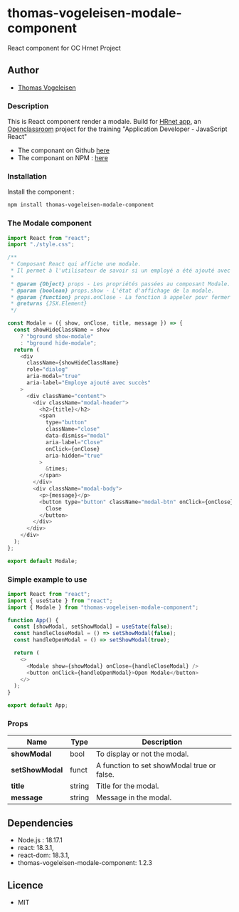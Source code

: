 # thomas-vogeleisen-modale-component

React component for OC Hrnet Project

## Author

- [Thomas Vogeleisen](https://github.com/ThomasVogeleisen/)

### Description

This is React component render a modale. Build for [HRnet app](https://github.com/OpenClassrooms-Student-Center/P12_Front-end), an [Openclassroom](https://openclassrooms.com/) project for the training "Application Developer - JavaScript React"

- The componant on Github [here](https://github.com/ThomasVogeleisen/hrnet-react-component)
- The componant on NPM : [here](https://www.npmjs.com/package/thomas-vogeleisen-modale-component)

### Installation

Install the component :

```bash
npm install thomas-vogeleisen-modale-component
```

### The Modale component

```javascript
import React from "react";
import "./style.css";

/**
 * Composant React qui affiche une modale.
 * Il permet à l'utilisateur de savoir si un employé a été ajouté avec succès.
 *
 * @param {Object} props - Les propriétés passées au composant Modale.
 * @param {boolean} props.show - L'état d'affichage de la modale.
 * @param {function} props.onClose - La fonction à appeler pour fermer la modale.
 * @returns {JSX.Element}
 */

const Modale = ({ show, onClose, title, message }) => {
  const showHideClassName = show
    ? "bground show-modale"
    : "bground hide-modale";
  return (
    <div
      className={showHideClassName}
      role="dialog"
      aria-modal="true"
      aria-label="Employe ajouté avec succès"
    >
      <div className="content">
        <div className="modal-header">
          <h2>{title}</h2>
          <span
            type="button"
            className="close"
            data-dismiss="modal"
            aria-label="Close"
            onClick={onClose}
            aria-hidden="true"
          >
            &times;
          </span>
        </div>
        <div className="modal-body">
          <p>{message}</p>
          <button type="button" className="modal-btn" onClick={onClose}>
            Close
          </button>
        </div>
      </div>
    </div>
  );
};

export default Modale;
```

### Simple example to use

```javascript
import React from "react";
import { useState } from "react";
import { Modale } from "thomas-vogeleisen-modale-component";

function App() {
  const [showModal, setShowModal] = useState(false);
  const handleCloseModal = () => setShowModal(false);
  const handleOpenModal = () => setShowModal(true);

  return (
    <>
      <Modale show={showModal} onClose={handleCloseModal} />
      <button onClick={handleOpenModal}>Open Modale</button>
    </>
  );
}

export default App;
```

### Props

| Name             | Type   | Description                                |
| ---------------- | ------ | ------------------------------------------ |
| **showModal**    | bool   | To display or not the modal.               |
| **setShowModal** | funct  | A function to set showModal true or false. |
| **title**        | string | Title for the modal.                       |
| **message**      | string | Message in the modal.                      |

## Dependencies

- Node.js : 18.17.1
- react: 18.3.1,
- react-dom: 18.3.1,
- thomas-vogeleisen-modale-component: 1.2.3

## Licence

- MIT
